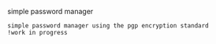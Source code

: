 simple password manager

    simple password manager using the pgp encryption standard
    !work in progress
